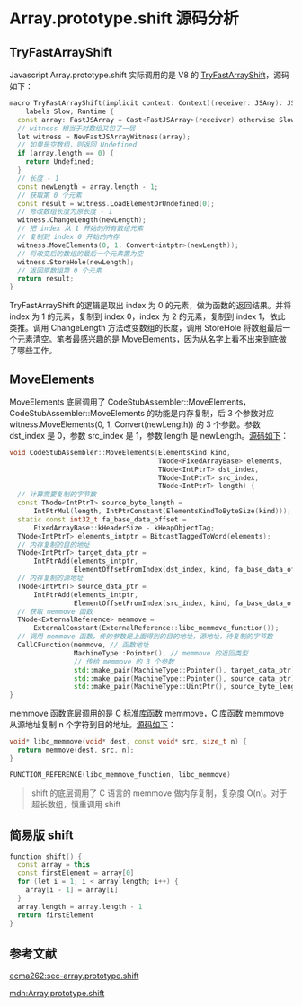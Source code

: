# Array.prototype.shift 源码分析

## TryFastArrayShift

Javascript Array.prototype.shift 实际调用的是 V8 的 [TryFastArrayShift](https://chromium.googlesource.com/v8/v8.git/+/refs/heads/9.0-lkgr/src/builtins/array-shift.tq#8)，源码如下：

```c++
macro TryFastArrayShift(implicit context: Context)(receiver: JSAny): JSAny
    labels Slow, Runtime {
  const array: FastJSArray = Cast<FastJSArray>(receiver) otherwise Slow;
  // witness 相当于对数组又包了一层
  let witness = NewFastJSArrayWitness(array);
  // 如果是空数组，则返回 Undefined
  if (array.length == 0) {
    return Undefined;
  }
  // 长度 - 1
  const newLength = array.length - 1;
  // 获取第 0 个元素
  const result = witness.LoadElementOrUndefined(0);
  // 修改数组长度为原长度 - 1
  witness.ChangeLength(newLength);
  // 把 index 从 1 开始的所有数组元素
  // 复制到 index 0 开始的内存
  witness.MoveElements(0, 1, Convert<intptr>(newLength));
  // 将改变后的数组的最后一个元素置为空
  witness.StoreHole(newLength);
  // 返回原数组第 0 个元素
  return result;
}
```

TryFastArrayShift 的逻辑是取出 index 为 0 的元素，做为函数的返回结果。并将 index 为 1 的元素，复制到 index 0，index 为 2 的元素，复制到 index 1，依此类推。调用 ChangeLength 方法改变数组的长度，调用 StoreHole 将数组最后一个元素清空。笔者最感兴趣的是 MoveElements，因为从名字上看不出来到底做了哪些工作。

## MoveElements

MoveElements 底层调用了 CodeStubAssembler::MoveElements，CodeStubAssembler::MoveElements 的功能是内存复制，后 3 个参数对应 witness.MoveElements(0, 1, Convert<intptr>(newLength)) 的 3 个参数。参数 dst_index 是 0，参数 src_index 是 1，参数 length 是 newLength。[源码如下](https://chromium.googlesource.com/v8/v8.git/+/refs/heads/9.0-lkgr/src/codegen/code-stub-assembler.cc#4594)：

```c++
void CodeStubAssembler::MoveElements(ElementsKind kind,
                                     TNode<FixedArrayBase> elements,
                                     TNode<IntPtrT> dst_index,
                                     TNode<IntPtrT> src_index,
                                     TNode<IntPtrT> length) {
  // 计算需要复制的字节数
  const TNode<IntPtrT> source_byte_length =
      IntPtrMul(length, IntPtrConstant(ElementsKindToByteSize(kind)));
  static const int32_t fa_base_data_offset =
      FixedArrayBase::kHeaderSize - kHeapObjectTag;
  TNode<IntPtrT> elements_intptr = BitcastTaggedToWord(elements);
  // 内存复制的目的地址
  TNode<IntPtrT> target_data_ptr =
      IntPtrAdd(elements_intptr,
                ElementOffsetFromIndex(dst_index, kind, fa_base_data_offset));
  // 内存复制的源地址
  TNode<IntPtrT> source_data_ptr =
      IntPtrAdd(elements_intptr,
                ElementOffsetFromIndex(src_index, kind, fa_base_data_offset));
  // 获取 memmove 函数
  TNode<ExternalReference> memmove =
      ExternalConstant(ExternalReference::libc_memmove_function());
  // 调用 memmove 函数，传的参数是上面得到的目的地址，源地址，待复制的字节数
  CallCFunction(memmove, // 函数地址
                MachineType::Pointer(), // memmove 的返回类型
                // 传给 memmove 的 3 个参数
                std::make_pair(MachineType::Pointer(), target_data_ptr), 
                std::make_pair(MachineType::Pointer(), source_data_ptr),
                std::make_pair(MachineType::UintPtr(), source_byte_length));
}
```

memmove 函数底层调用的是 C 标准库函数 memmove，C 库函数 memmove 从源地址复制 n 个字符到目的地址。[源码如下](https://chromium.googlesource.com/v8/v8.git/+/refs/heads/9.0-lkgr/src/codegen/external-reference.cc#754)：

```c++
void* libc_memmove(void* dest, const void* src, size_t n) {
  return memmove(dest, src, n);
}

FUNCTION_REFERENCE(libc_memmove_function, libc_memmove)
```

> shift 的底层调用了 C 语言的 memmove 做内存复制，复杂度 O(n)。对于超长数组，慎重调用 shift

## 简易版 shift

```C++
function shift() {
  const array = this
  const firstElement = array[0]
  for (let i = 1; i < array.length; i++) {
    array[i - 1] = array[i]
  }
  array.length = array.length - 1
  return firstElement
}
```

## 参考文献

[ecma262:sec-array.prototype.shift](https://tc39.es/ecma262/#sec-array.prototype.shift)

[mdn:Array.prototype.shift](https://developer.mozilla.org/zh-CN/docs/Web/JavaScript/Reference/Global_Objects/Array/shift)


















